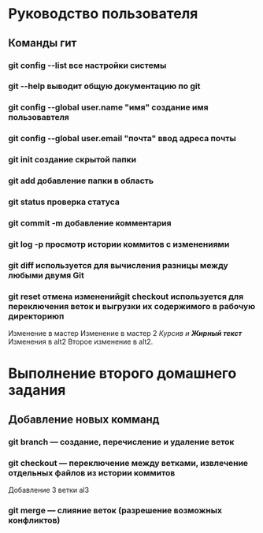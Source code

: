 # Руководство пользователя
## Команды гит
### git config --list все настройки системы
### git --help выводит общую документацию по git
### git config --global user.name "имя" создание имя пользовавтеля
### git config --global user.email "почта" ввод адреса почты
### git init создание скрытой папки
### git add добавление папки в область
### git status проверка статуса
### git commit -m добавление комментария
### git log -p просмотр истории коммитов с изменениями
### git diff используется для вычисления разницы между любыми двумя Git
### git reset отмена измененийgit checkout используется для переключения веток и выгрузки их содержимого в рабочую директориюп
Изменение в мастер
Изменение в мастер 2
*Курсив и __Жирный текст__*
Изменения в alt2
Второе изменение в alt2.
# Выполнение второго домашнего задания
## Добавление новых комманд
### git branch — создание, перечисление и удаление веток
### git checkout — переключение между ветками, извлечение отдельных файлов из истории коммитов
Добавление 3 ветки al3
### git merge — слияние веток (разрешение возможных конфликтов)